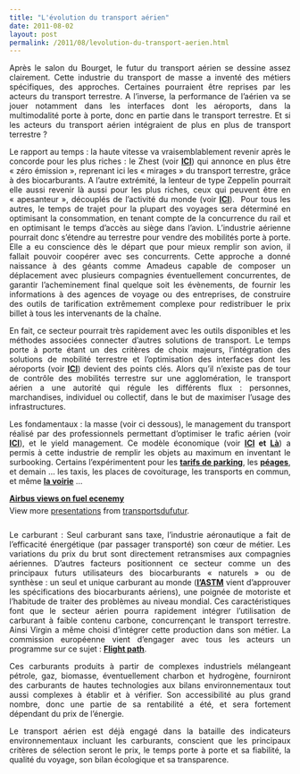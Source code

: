 ```yaml
---
title: "L'évolution du transport aérien"
date: 2011-08-02
layout: post
permalink: /2011/08/levolution-du-transport-aerien.html
---
```


<p style="text-align: justify">Après le salon du Bourget, le futur du transport aérien se dessine assez clairement. Cette industrie du transport de masse a inventé des métiers spécifiques, des approches. Certaines pourraient être reprises par les acteurs du transport terrestre. A l’inverse, la performance de l’aérien va se jouer notamment dans les interfaces dont les aéroports, dans la multimodalité porte à porte, donc en partie dans le transport terrestre. Et si les acteurs du transport aérien intégraient de plus en plus de transport terrestre ? </p>  <!--more-->   <p style="text-align: justify">Le rapport au temps : la haute vitesse va vraisemblablement revenir après le concorde pour les plus riches : le Zhest (voir <strong><a href="http://www.francesoir.fr/actualite/economie/bourget-eads-vous-presente-l-avion-du-futur-111325.html">ICI</a></strong>) qui annonce en plus être « zéro émission », reprenant ici les « mirages » du transport terrestre, grâce à des biocarburants. A l’autre extrémité, la lenteur de type Zeppelin pourrait elle aussi revenir là aussi pour les plus riches, ceux qui peuvent être en « apesanteur », découplés de l’activité du monde (voir <strong><a href="/2010/07/le-temps-na-pas-dimportance-seule-la-vie-compte.html">ICI</a></strong>).  Pour tous les autres, le temps de trajet pour la plupart des voyages sera déterminé en optimisant la consommation, en tenant compte de la concurrence du rail et en optimisant le temps d’accès au siège dans l’avion. L’industrie aérienne pourrait donc s’étendre au terrestre pour vendre des mobilités porte à porte. Elle a eu conscience dès le départ que pour mieux remplir son avion, il fallait pouvoir coopérer avec ses concurrents. Cette approche a donné naissance à des géants comme Amadeus capable de composer un déplacement avec plusieurs compagnies éventuellement concurrentes, de garantir l’acheminement final quelque soit les évènements, de fournir les informations à des agences de voyage ou des entreprises, de construire des outils de tarification extrêmement complexe pour redistribuer le prix billet à tous les intervenants de la chaîne.</p> <p style="text-align: justify">En fait, ce secteur pourrait très rapidement avec les outils disponibles et les méthodes associées connecter d’autres solutions de transport. Le temps porte à porte étant un des critères de choix majeurs, l’intégration des solutions de mobilité terrestre et l’optimisation des interfaces dont les aéroports (voir <strong><a href="http://bourget.altran.com/fr/conferences/quel-aeroport-en-2040.html">ICI</a></strong>) devient des points clés. Alors qu’il n’existe pas de tour de contrôle des mobilités terrestre sur une agglomération, le transport aérien a une autorité qui régule les différents flux : personnes, marchandises, individuel ou collectif, dans le but de maximiser l’usage des infrastructures.</p> <p style="text-align: justify">Les fondamentaux : la masse (voir ci dessous), le management du transport réalisé par des professionnels permettant d’optimiser le trafic aérien (voir <strong><a href="http://www.developpement-durable.gouv.fr/Programme-SESAR.html">ICI</a></strong>), et le yield management. Ce modèle économique (voir <strong><a href="/2010/07/quand-le-yield-management-setendra-a-tous-les-modes-de-transport-.html">ICI</a> et <a href="/2010/03/metanote-tdf-2-le-marche-des-mobilites-20.html">Là</a></strong>) a permis à cette industrie de remplir les objets au maximum en inventant le surbooking. Certains l’expérimentent pour les <strong><a href="/2011/07/du-parking-intelligent-a-la-mobilite-predictive.html">tarifs de parking</a></strong>, les <strong><a href="http://en.wikipedia.org/wiki/Electronic_Road_Pricing">péages</a></strong>, et demain … les taxis, les places de covoiturage, les transports en commun, et même <strong><a href="/wp-content/uploads/sites/6/2011/08/LaGestionDynamiqueDeLaRoute_JeromeBouillon.pdf">la voirie</a></strong> …</p> <div id="__ss_8754858" style="text-align: justify;width: 425px"><strong style="margin: 12px 0 4px"><a href="http://www.slideshare.net/transportsdufutur/airbus-views-on-fuel-ecenemy" title="Airbus views on fuel ecenemy">Airbus views on fuel ecenemy</a></strong>        <div style="padding: 5px 0 12px">View more <a href="http://www.slideshare.net/">presentations</a> from <a href="http://www.slideshare.net/transportsdufutur">transportsdufutur</a>.</div> </div> <p style="text-align: justify">Le carburant : Seul carburant sans taxe, l’industrie aéronautique a fait de l’efficacité énergétique (par passager transporté) son cœur de métier. Les variations du prix du brut sont directement retransmises aux compagnies aériennes. D’autres facteurs positionnent ce secteur comme un des principaux futurs utilisateurs des biocarburants « naturels » ou de synthèse : un seul et unique carburant au monde (<strong><a href="http://www.airlines.org/News/Releases/Pages/news_06-10-11.aspx">l’ASTM</a></strong> vient d’approuver les spécifications des biocarburants aériens), une poignée de motoriste et l’habitude de traiter des problèmes au niveau mondial. Ces caractéristiques font que le secteur aérien pourra rapidement intégrer l’utilisation de carburant à faible contenu carbone, concurrençant le transport terrestre. Ainsi Virgin a même choisi d’intégrer cette production dans son métier. La commission européenne vient d’engager avec tous les acteurs un programme sur ce sujet : <strong><a href="http://ec.europa.eu/energy/technology/initiatives/biofuels_flight_path_en.htm">Flight path</a></strong>.</p> <p style="text-align: justify">Ces carburants produits à partir de complexes industriels mélangeant pétrole, gaz, biomasse, éventuellement charbon et hydrogène, fourniront des carburants de hautes technologies aux bilans environnementaux tout aussi complexes à établir et à vérifier. Son accessibilité au plus grand nombre, donc une partie de sa rentabilité a été, et sera fortement dépendant du prix de l’énergie.</p> <p style="text-align: justify">Le transport aérien est déjà engagé dans la bataille des indicateurs environnementaux incluant les carburants, conscient que les principaux critères de sélection seront le prix, le temps porte à porte et sa fiabilité, la qualité du voyage, son bilan écologique et sa transparence.</p>